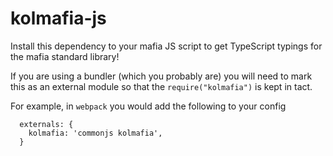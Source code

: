 kolmafia-js
=======

Install this dependency to your mafia JS script to get TypeScript typings for the mafia standard library!

If you are using a bundler (which you probably are) you will need to mark this as an external module so that the `require("kolmafia")` is kept in tact.

For example, in `webpack` you would add the following to your config

```
  externals: {
    kolmafia: 'commonjs kolmafia',
  }
```